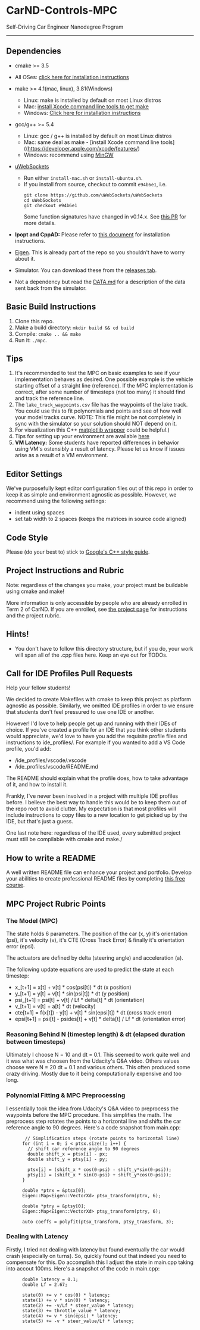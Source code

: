 # CarND-Controls-MPC
Self-Driving Car Engineer Nanodegree Program

---

## Dependencies

* cmake >= 3.5
 * All OSes: [click here for installation instructions](https://cmake.org/install/)
* make >= 4.1(mac, linux), 3.81(Windows)
  * Linux: make is installed by default on most Linux distros
  * Mac: [install Xcode command line tools to get make](https://developer.apple.com/xcode/features/)
  * Windows: [Click here for installation instructions](http://gnuwin32.sourceforge.net/packages/make.htm)
* gcc/g++ >= 5.4
  * Linux: gcc / g++ is installed by default on most Linux distros
  * Mac: same deal as make - [install Xcode command line tools]((https://developer.apple.com/xcode/features/)
  * Windows: recommend using [MinGW](http://www.mingw.org/)
* [uWebSockets](https://github.com/uWebSockets/uWebSockets)
  * Run either `install-mac.sh` or `install-ubuntu.sh`.
  * If you install from source, checkout to commit `e94b6e1`, i.e.
    ```
    git clone https://github.com/uWebSockets/uWebSockets
    cd uWebSockets
    git checkout e94b6e1
    ```
    Some function signatures have changed in v0.14.x. See [this PR](https://github.com/udacity/CarND-MPC-Project/pull/3) for more details.

* **Ipopt and CppAD:** Please refer to [this document](https://github.com/udacity/CarND-MPC-Project/blob/master/install_Ipopt_CppAD.md) for installation instructions.
* [Eigen](http://eigen.tuxfamily.org/index.php?title=Main_Page). This is already part of the repo so you shouldn't have to worry about it.
* Simulator. You can download these from the [releases tab](https://github.com/udacity/self-driving-car-sim/releases).
* Not a dependency but read the [DATA.md](./DATA.md) for a description of the data sent back from the simulator.


## Basic Build Instructions

1. Clone this repo.
2. Make a build directory: `mkdir build && cd build`
3. Compile: `cmake .. && make`
4. Run it: `./mpc`.

## Tips

1. It's recommended to test the MPC on basic examples to see if your implementation behaves as desired. One possible example
is the vehicle starting offset of a straight line (reference). If the MPC implementation is correct, after some number of timesteps
(not too many) it should find and track the reference line.
2. The `lake_track_waypoints.csv` file has the waypoints of the lake track. You could use this to fit polynomials and points and see of how well your model tracks curve. NOTE: This file might be not completely in sync with the simulator so your solution should NOT depend on it.
3. For visualization this C++ [matplotlib wrapper](https://github.com/lava/matplotlib-cpp) could be helpful.)
4.  Tips for setting up your environment are available [here](https://classroom.udacity.com/nanodegrees/nd013/parts/40f38239-66b6-46ec-ae68-03afd8a601c8/modules/0949fca6-b379-42af-a919-ee50aa304e6a/lessons/f758c44c-5e40-4e01-93b5-1a82aa4e044f/concepts/23d376c7-0195-4276-bdf0-e02f1f3c665d)
5. **VM Latency:** Some students have reported differences in behavior using VM's ostensibly a result of latency.  Please let us know if issues arise as a result of a VM environment.

## Editor Settings

We've purposefully kept editor configuration files out of this repo in order to
keep it as simple and environment agnostic as possible. However, we recommend
using the following settings:

* indent using spaces
* set tab width to 2 spaces (keeps the matrices in source code aligned)

## Code Style

Please (do your best to) stick to [Google's C++ style guide](https://google.github.io/styleguide/cppguide.html).

## Project Instructions and Rubric

Note: regardless of the changes you make, your project must be buildable using
cmake and make!

More information is only accessible by people who are already enrolled in Term 2
of CarND. If you are enrolled, see [the project page](https://classroom.udacity.com/nanodegrees/nd013/parts/40f38239-66b6-46ec-ae68-03afd8a601c8/modules/f1820894-8322-4bb3-81aa-b26b3c6dcbaf/lessons/b1ff3be0-c904-438e-aad3-2b5379f0e0c3/concepts/1a2255a0-e23c-44cf-8d41-39b8a3c8264a)
for instructions and the project rubric.

## Hints!

* You don't have to follow this directory structure, but if you do, your work
  will span all of the .cpp files here. Keep an eye out for TODOs.

## Call for IDE Profiles Pull Requests

Help your fellow students!

We decided to create Makefiles with cmake to keep this project as platform
agnostic as possible. Similarly, we omitted IDE profiles in order to we ensure
that students don't feel pressured to use one IDE or another.

However! I'd love to help people get up and running with their IDEs of choice.
If you've created a profile for an IDE that you think other students would
appreciate, we'd love to have you add the requisite profile files and
instructions to ide_profiles/. For example if you wanted to add a VS Code
profile, you'd add:

* /ide_profiles/vscode/.vscode
* /ide_profiles/vscode/README.md

The README should explain what the profile does, how to take advantage of it,
and how to install it.

Frankly, I've never been involved in a project with multiple IDE profiles
before. I believe the best way to handle this would be to keep them out of the
repo root to avoid clutter. My expectation is that most profiles will include
instructions to copy files to a new location to get picked up by the IDE, but
that's just a guess.

One last note here: regardless of the IDE used, every submitted project must
still be compilable with cmake and make./

## How to write a README
A well written README file can enhance your project and portfolio.  Develop your abilities to create professional README files by completing [this free course](https://www.udacity.com/course/writing-readmes--ud777).



## MPC Project Rubric Points
### The Model (MPC)

The state holds 6 parameters. The position of the car (x, y) it's orientation (psi), it's velocity (v), it's CTE (Cross Track Error) &
finally it's orientation error (epsi).

The actuators are defined by delta (steering angle) and acceleration (a).

The following update equations are used to predict the state at each timestep:
* x_[t+1] = x[t] + v[t] * cos(psi[t]) * dt (x position)
* y_[t+1] = y[t] + v[t] * sin(psi[t]) * dt (y position)
* psi_[t+1] = psi[t] + v[t] / Lf * delta[t] * dt (orientation)
* v_[t+1] = v[t] + a[t] * dt (velocity)
* cte[t+1] = f(x[t]) - y[t] + v[t] * sin(epsi[t]) * dt (cross track error)
* epsi[t+1] = psi[t] - psides[t] + v[t] * delta[t] / Lf * dt (orientation error)
      
### Reasoning Behind N (timestep length) & dt (elapsed duration between timesteps)
 
 Ultimately I choose N = 10 and dt = 0.1.  This seemed to work quite well and it was what was choosen from the Udacity's Q&A video.
 Others values choose were N = 20 dt = 0.1 and various others.  This often produced some crazy driving.  Mostly due to it being computationally expensive and too long.
 
 ### Polynomial Fitting & MPC Preprocessing
 I essentially took the idea from Udacity's Q&A video to preprocess the waypoints before the MPC procedure.  This simplifies the math. The preprocess step rotates the points to a horizontal line and shifts the car reference angle to 90 degrees.  Here's a code snapshot from main.cpp:
 
           // Simplification steps (rotate points to horizontal line)
          for (int i = 0; i < ptsx.size(); i++) {
            // shift car reference angle to 90 degrees
            double shift_x = ptsx[i] - px;
            double shift_y = ptsy[i] - py;

            ptsx[i] = (shift_x * cos(0-psi) - shift_y*sin(0-psi));
            ptsy[i] = (shift_x * sin(0-psi) + shift_y*cos(0-psi));
          }

          double *ptrx = &ptsx[0];
          Eigen::Map<Eigen::VectorXd> ptsx_transform(ptrx, 6);

          double *ptry = &ptsy[0];
          Eigen::Map<Eigen::VectorXd> ptsy_transform(ptry, 6);

          auto coeffs = polyfit(ptsx_transform, ptsy_transform, 3);
 
 ### Dealing with Latency
 
 Firstly, I tried not dealing with latency but found eventually the car would crash (especially on turns). So, quickly found out that indeed you need to compensate for this.  Do accomplish this I adjust the state in main.cpp taking into accout 100ms.  Here's a snapshot of the code in main.cpp:
 
          double latency = 0.1;
          double Lf = 2.67;

          state(0) += v * cos(0) * latency;
          state(1) += v * sin(0) * latency;
          state(2) += -v/Lf * steer_value * latency;
          state(3) += throttle_value * latency;
          state(4) += v * sin(epsi) * latency;
          state(5) += -v * steer_value/Lf * latency;
 

      
      
